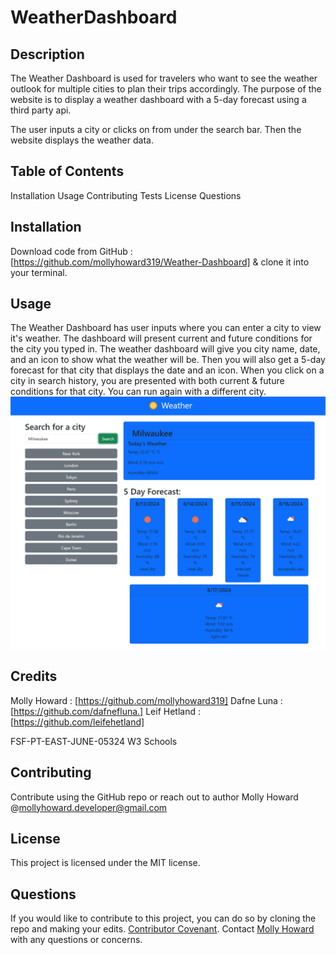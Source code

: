 # WeatherDashboard
## Description
The Weather Dashboard is used for travelers who want to see the weather outlook for multiple cities to plan their trips accordingly. The purpose of the website is to display a weather dashboard with a 5-day forecast using a third party api.

The user inputs a city or clicks on from under the search bar. Then the website displays the weather data.

## Table of Contents
Installation
Usage
Contributing
Tests
License
Questions

## Installation
Download code from GitHub : [https://github.com/mollyhoward319/Weather-Dashboard] & clone it into your terminal.

## Usage
The Weather Dashboard has user inputs where you can enter a city to view it's weather. The dashboard will present current and future conditions for the city you typed in. The weather dashboard will give you city name, date, and an icon to show what the weather will be. Then you will also get a 5-day forecast for that city that displays the date and an icon. When you click on a city in search history, you are presented with both current & future conditions for that city. You can run again with a different city.
![Dashboard Design](image-1.png)

## Credits
Molly Howard : [https://github.com/mollyhoward319]
Dafne Luna : [https://github.com/dafnefluna.]
Leif Hetland : [https://github.com/leifehetland]

FSF-PT-EAST-JUNE-05324
W3 Schools

## Contributing
Contribute using the GitHub repo or reach out to author Molly Howard @mollyhoward.developer@gmail.com

## License
This project is licensed under the MIT license.

## Questions
If you would like to contribute to this project, you can do so by cloning the repo and making your edits.
[Contributor Covenant](https://www.contributor-covenant.org/).
Contact [Molly Howard](https://mailto:mollyhoward.developer@gmail.com) with any questions or concerns.

